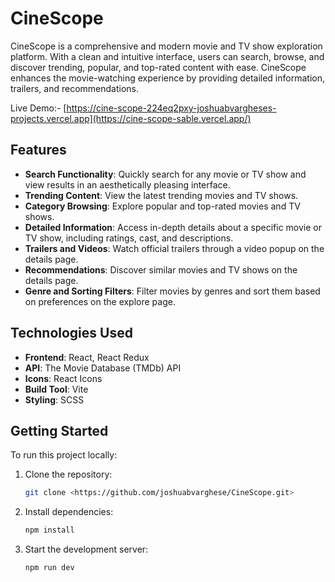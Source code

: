 # CineScope

CineScope is a comprehensive and modern movie and TV show exploration platform. With a clean and intuitive interface, users can search, browse, and discover trending, popular, and top-rated content with ease. CineScope enhances the movie-watching experience by providing detailed information, trailers, and recommendations.

Live Demo:- [https://cine-scope-224eq2pxy-joshuabvargheses-projects.vercel.app](https://cine-scope-sable.vercel.app/)

## Features

- **Search Functionality**: Quickly search for any movie or TV show and view results in an aesthetically pleasing interface.
- **Trending Content**: View the latest trending movies and TV shows.
- **Category Browsing**: Explore popular and top-rated movies and TV shows.
- **Detailed Information**: Access in-depth details about a specific movie or TV show, including ratings, cast, and descriptions.
- **Trailers and Videos**: Watch official trailers through a video popup on the details page.
- **Recommendations**: Discover similar movies and TV shows on the details page.
- **Genre and Sorting Filters**: Filter movies by genres and sort them based on preferences on the explore page.

## Technologies Used

- **Frontend**: React, React Redux
- **API**: The Movie Database (TMDb) API
- **Icons**: React Icons
- **Build Tool**: Vite
- **Styling**: SCSS

## Getting Started

To run this project locally:

1. Clone the repository:
   ```bash
   git clone <https://github.com/joshuabvarghese/CineScope.git>
   ```
2. Install dependencies:
   ```bash
   npm install
   ```
3. Start the development server:
   ```bash
   npm run dev
   ```
